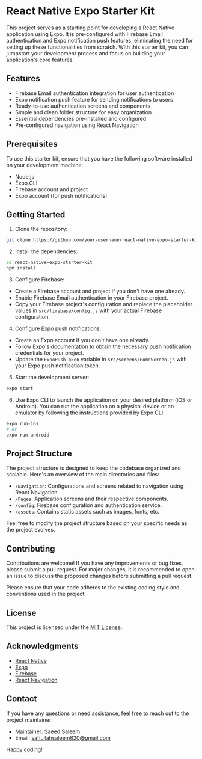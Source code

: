 # React Native Expo Starter Kit

This project serves as a starting point for developing a React Native application using Expo. It is pre-configured with Firebase Email authentication and Expo notification push features, eliminating the need for setting up these functionalities from scratch. With this starter kit, you can jumpstart your development process and focus on building your application's core features.

## Features

- Firebase Email authentication integration for user authentication
- Expo notification push feature for sending notifications to users
- Ready-to-use authentication screens and components
- Simple and clean folder structure for easy organization
- Essential dependencies pre-installed and configured
- Pre-configured navigation using React Navigation

## Prerequisites

To use this starter kit, ensure that you have the following software installed on your development machine:

- Node.js
- Expo CLI
- Firebase account and project
- Expo account (for push notifications)

## Getting Started

1. Clone the repository:

```bash
git clone https://github.com/your-username/react-native-expo-starter-kit.git
```

2. Install the dependencies:

```bash
cd react-native-expo-starter-kit
npm install
```

3. Configure Firebase:

- Create a Firebase account and project if you don't have one already.
- Enable Firebase Email authentication in your Firebase project.
- Copy your Firebase project's configuration and replace the placeholder values in `src/firebase/config.js` with your actual Firebase configuration.

4. Configure Expo push notifications:

- Create an Expo account if you don't have one already.
- Follow Expo's documentation to obtain the necessary push notification credentials for your project.
- Update the `ExpoPushToken` variable in `src/screens/HomeScreen.js` with your Expo push notification token.

5. Start the development server:

```bash
expo start
```

6. Use Expo CLI to launch the application on your desired platform (iOS or Android). You can run the application on a physical device or an emulator by following the instructions provided by Expo CLI.

```bash
expo run-ios
# or
expo run-android
```

## Project Structure

The project structure is designed to keep the codebase organized and scalable. Here's an overview of the main directories and files:

  - `/Navigation`: Configurations and screens related to navigation using React Navigation.
  - `/Pages`: Application screens and their respective components.
  - `/config`: Firebase configuration and authentication service.
- `/assets`: Contains static assets such as images, fonts, etc.

Feel free to modify the project structure based on your specific needs as the project evolves.

## Contributing

Contributions are welcome! If you have any improvements or bug fixes, please submit a pull request. For major changes, it is recommended to open an issue to discuss the proposed changes before submitting a pull request.

Please ensure that your code adheres to the existing coding style and conventions used in the project.

## License

This project is licensed under the [MIT License](LICENSE).

## Acknowledgments

- [React Native](https://reactnative.dev/)
- [Expo](https://expo.io/)
- [Firebase](https://firebase.google.com/)
- [React Navigation](https://reactnavigation.org/)

## Contact

If you have any questions or need assistance, feel free to reach out to the project maintainer:

- Maintainer: Saeed Saleem
- Email: safiullahsaleem820@gmail.com

Happy coding!
